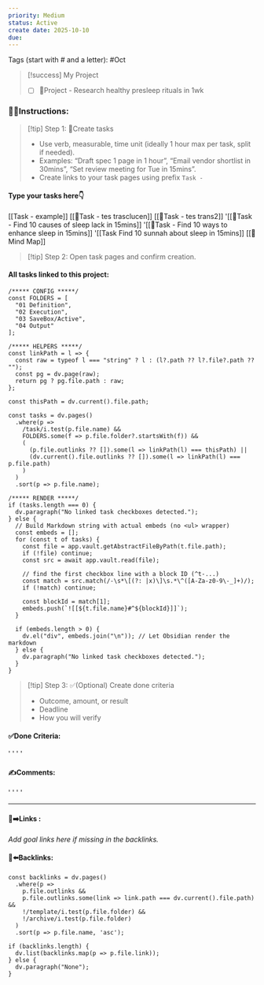 ```yaml
---
priority: Medium
status: Active
create date: 2025-10-10
due:
---
```


Tags (start with # and a letter): #Oct

> [!success] My Project
> - [ ] 🚀Project - Research healthy presleep rituals in 1wk
### 👷‍♂️Instructions:
> [!tip] Step 1: 📌Create tasks  
> - Use verb, measurable, time unit (ideally 1 hour max per task, split if needed).
> - Examples: “Draft spec 1 page in 1 hour”, “Email vendor shortlist in 30mins”, “Set review meeting for Tue in 15mins”.
> - Create links to your task pages using prefix `Task - `  

#### Type your tasks here👇  
[[Task - example]]
[[📌Task - tes trasclucen]]
[[📌Task - tes trans2]]
'[[📌Task - Find 10 causes of sleep lack in 15mins]]
'[[📌Task - Find 10 ways to enhance sleep in 15mins]]
'[[Task Find 10 sunnah about sleep in 15mins]]
[[🧠Mind Map]]

> [!tip] Step 2: Open task pages and confirm creation.
#### All tasks linked to this project:
~~~dataviewjs
/***** CONFIG *****/
const FOLDERS = [
  "01 Definition",
  "02 Execution",
  "03 SaveBox/Active",
  "04 Output"
];

/***** HELPERS *****/
const linkPath = l => {
  const raw = typeof l === "string" ? l : (l?.path ?? l?.file?.path ?? "");
  const pg = dv.page(raw);
  return pg ? pg.file.path : raw;
};

const thisPath = dv.current().file.path;

const tasks = dv.pages()
  .where(p =>
    /task/i.test(p.file.name) &&
    FOLDERS.some(f => p.file.folder?.startsWith(f)) &&
    (
      (p.file.outlinks ?? []).some(l => linkPath(l) === thisPath) ||
      (dv.current().file.outlinks ?? []).some(l => linkPath(l) === p.file.path)
    )
  )
  .sort(p => p.file.name);

/***** RENDER *****/
if (tasks.length === 0) {
  dv.paragraph("No linked task checkboxes detected.");
} else {
  // Build Markdown string with actual embeds (no <ul> wrapper)
  const embeds = [];
  for (const t of tasks) {
    const file = app.vault.getAbstractFileByPath(t.file.path);
    if (!file) continue;
    const src = await app.vault.read(file);

    // find the first checkbox line with a block ID (^t-...)
    const match = src.match(/-\s*\[(?: |x)\]\s.*\^([A-Za-z0-9\-_]+)/);
    if (!match) continue;

    const blockId = match[1];
    embeds.push(`![[${t.file.name}#^${blockId}]]`);
  }

  if (embeds.length > 0) {
    dv.el("div", embeds.join("\n")); // Let Obsidian render the markdown
  } else {
    dv.paragraph("No linked task checkboxes detected.");
  }
}
~~~


> [!tip] Step 3: ✅(Optional) Create done criteria
> - Outcome, amount, or result
> - Deadline
> - How you will verify

#### ✅Done Criteria:
'
'
'
'
#### ✍️Comments:
'
'
'
'
___
#### 🔗➡️Links  :
*Add goal links here if missing in the backlinks.*


#### 🔗⬅️Backlinks:
~~~dataviewjs
const backlinks = dv.pages()
  .where(p =>
    p.file.outlinks &&
    p.file.outlinks.some(link => link.path === dv.current().file.path) &&
    !/template/i.test(p.file.folder) &&
    !/archive/i.test(p.file.folder)
  )
  .sort(p => p.file.name, 'asc');

if (backlinks.length) {
  dv.list(backlinks.map(p => p.file.link));
} else {
  dv.paragraph("None");
}
~~~


